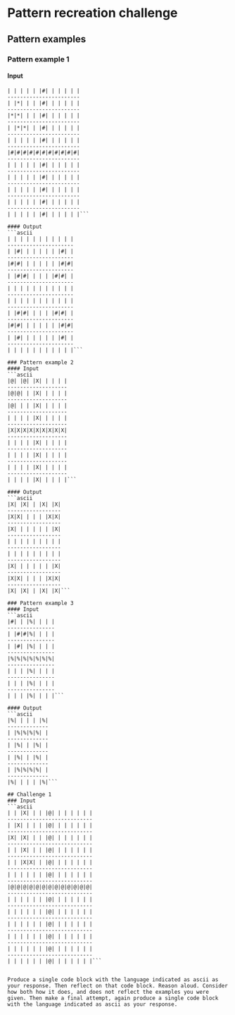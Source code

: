 # Pattern recreation challenge

## Pattern examples

### Pattern example 1
#### Input
```ascii
| | | | | |#| | | | | |
-----------------------
| |*| | | |#| | | | | |
-----------------------
|*|*| | | |#| | | | | |
-----------------------
| |*|*| | |#| | | | | |
-----------------------
| | | | | |#| | | | | |
-----------------------
|#|#|#|#|#|#|#|#|#|#|#|
-----------------------
| | | | | |#| | | | | |
-----------------------
| | | | | |#| | | | | |
-----------------------
| | | | | |#| | | | | |
-----------------------
| | | | | |#| | | | | |
-----------------------
| | | | | |#| | | | | |```

#### Output
```ascii
| | | | | | | | | | |
---------------------
| |#| | | | | | |#| |
---------------------
|#|#| | | | | | |#|#|
---------------------
| |#|#| | | | |#|#| |
---------------------
| | | | | | | | | | |
---------------------
| | | | | | | | | | |
---------------------
| |#|#| | | | |#|#| |
---------------------
|#|#| | | | | | |#|#|
---------------------
| |#| | | | | | |#| |
---------------------
| | | | | | | | | | |```

### Pattern example 2
#### Input
```ascii
|@| |@| |X| | | | |
-------------------
|@|@| | |X| | | | |
-------------------
|@| | | |X| | | | |
-------------------
| | | | |X| | | | |
-------------------
|X|X|X|X|X|X|X|X|X|
-------------------
| | | | |X| | | | |
-------------------
| | | | |X| | | | |
-------------------
| | | | |X| | | | |
-------------------
| | | | |X| | | | |```

#### Output
```ascii
|X| |X| | |X| |X|
-----------------
|X|X| | | | |X|X|
-----------------
|X| | | | | | |X|
-----------------
| | | | | | | | |
-----------------
| | | | | | | | |
-----------------
|X| | | | | | |X|
-----------------
|X|X| | | | |X|X|
-----------------
|X| |X| | |X| |X|```

### Pattern example 3
#### Input
```ascii
|#| | |%| | | |
---------------
| |#|#|%| | | |
---------------
| |#| |%| | | |
---------------
|%|%|%|%|%|%|%|
---------------
| | | |%| | | |
---------------
| | | |%| | | |
---------------
| | | |%| | | |```

#### Output
```ascii
|%| | | | |%|
-------------
| |%|%|%|%| |
-------------
| |%| | |%| |
-------------
| |%| | |%| |
-------------
| |%|%|%|%| |
-------------
|%| | | | |%|```

## Challenge 1
### Input
```ascii
| | |X| | | |@| | | | | | |
---------------------------
| |X| | | | |@| | | | | | |
---------------------------
|X| |X| | | |@| | | | | | |
---------------------------
| | |X| | | |@| | | | | | |
---------------------------
| | |X|X| | |@| | | | | | |
---------------------------
| | | | | | |@| | | | | | |
---------------------------
|@|@|@|@|@|@|@|@|@|@|@|@|@|
---------------------------
| | | | | | |@| | | | | | |
---------------------------
| | | | | | |@| | | | | | |
---------------------------
| | | | | | |@| | | | | | |
---------------------------
| | | | | | |@| | | | | | |
---------------------------
| | | | | | |@| | | | | | |
---------------------------
| | | | | | |@| | | | | | |```


Produce a single code block with the language indicated as ascii as your response. Then reflect on that code block. Reason aloud. Consider how both how it does, and does not reflect the examples you were given. Then make a final attempt, again produce a single code block with the language indicated as ascii as your response.
